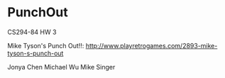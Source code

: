 # PunchOut
CS294-84 HW 3

Mike Tyson's Punch Out!!: http://www.playretrogames.com/2893-mike-tyson-s-punch-out

Jonya Chen
Michael Wu
Mike Singer
